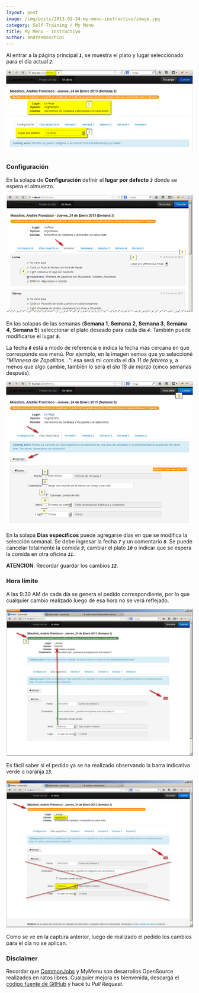 ```yaml
---
layout: post
image: /img/posts/2013-01-24-my-menu-instructivo/image.jpg
category: Self-Training / My Menu
title: My Menu - Instructivo
author: andresmoschini
---
```


Al entrar a la página principal ***`1`***, se muestra el plato y lugar seleccionado para el día actual ***`2`***.

![Pantalla principal](/img/posts/2013-01-24-my-menu-instructivo/01.jpg)

### Configuración

En la solapa de **Configuración** definir el **lugar por defecto** ***`3`*** donde se espera el almuerzo.

![Menú semanal](/img/posts/2013-01-24-my-menu-instructivo/02.jpg)

En las solapas de las semanas (**Semana 1**, **Semana 2**, **Semana 3**, **Semana 4**, **Semana 5**) seleccionar el plato deseado para cada día ***`4`***. También puede modificarse el lugar ***`5`***.

La fecha ***`6`*** está a modo de referencia e indica la fecha más cercana en que corresponde ese menú. Por ejemplo, en la imagen vemos que yo seleccioné _"Milanesa de Zapallitos..."_: esa será mi comida el día _11 de febrero_ y, a menos que algo cambie, también lo será el _día 18 de marzo_ (cinco semanas después).

![Días específicos](/img/posts/2013-01-24-my-menu-instructivo/03.jpg)

En la solapa **Días específicos** puede agregarse días en que se modifica la selección semanal. Se debe ingresar la fecha ***`7`*** y un comentario ***`8`***. Se puede cancelar totalmente la comida ***`9`***, cambiar el plato ***`10`*** o indicar que se espera la comida en otra oficina ***`11`***.

**ATENCION**: Recordar guardar los cambios ***`12`***.

### Hora límite

A las 9:30 AM de cada día se genera el pedido correspondiente, por lo que cualquier cambio realizado luego de esa hora no se verá reflejado.

![Pedido no realizado](/img/posts/2013-01-24-my-menu-instructivo/04.jpg)

Es fácil saber si el pedido ya se ha realizado observando la barra indicativa verde o naranja ***`13`***.

![Pedido ya realizado](/img/posts/2013-01-24-my-menu-instructivo/05.jpg)

Como se ve en la captura anterior, luego de realizado el pedido los cambios para el día no se aplican.

### Disclaimer

Recordar que [CommonJobs](http://commonjobs.makingsense.com/documentation) y MyMenu son desarrollos OpenSource realizados en ratos libres. Cualquier mejora es bienvenida, descargá el [código fuente de GitHub](https://github.com/CommonJobs/CommonJobs) y hacé tu _Pull Request_.